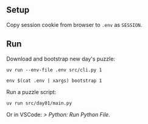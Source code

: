 ## Setup
Copy session cookie from browser to `.env` as `SESSION`.

## Run

Download and bootstrap new day's puzzle:

```shell
uv run --env-file .env src/cli.py 1
```

```shell
env $(cat .env | xargs) bootstrap 1
```

Run a puzzle script:

```shell
uv run src/day01/main.py
```

Or in VSCode: _> Python: Run Python File_.
